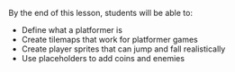 By the end of this lesson, students will be able to:
- Define what a platformer is
- Create tilemaps that work for platformer games
- Create player sprites that can jump and fall realistically
- Use placeholders to add coins and enemies
